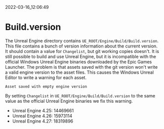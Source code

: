 2022-03-16_12:06:49

# Build.version

The Unreal Engine directory contains `UE_ROOT/Engine/Build/Build.version`.
This file contains a bunch of version information about the current version.
It should contain a value for `Changelist`, but git working copies doesn't.
It is still possible to build and use Unreal Engine, but it is incompatible with the official Windows Unreal Engine binaries downloaded by the Epic Games Launcher.
The problem is that assets saved with the git version won't write a valid engine version to the asset files.
This causes the Windows Unreal Editor to write a warning for each asset.
```
Asset saved with empty engine version
```

By setting `Changelist` in `UE_ROOT/Engine/Build/Build.version` to the same value as the official Unreal Engine binaries we fix this warning.

- Unreal Engine 4.25: 14469661
- Unreal Engine 4.26: 15973114
- Unreal Engine 4.27: 18319896
